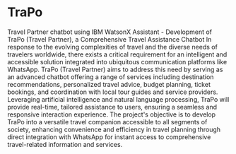 # TraPo
Travel Partner chatbot using IBM WatsonX Assistant - Development of TraPo (Travel Partner), a Comprehensive Travel Assistance Chatbot
In response to the evolving complexities of travel and the diverse needs of travelers worldwide, there exists a critical requirement for an intelligent and accessible solution integrated into ubiquitous communication platforms like WhatsApp. TraPo (Travel Partner) aims to address this need by serving as an advanced chatbot offering a range of services including destination recommendations, personalized travel advice, budget planning, ticket bookings, and coordination with local tour guides and service providers. Leveraging artificial intelligence and natural language processing, TraPo will provide real-time, tailored assistance to users, ensuring a seamless and responsive interaction experience. The project's objective is to develop TraPo into a versatile travel companion accessible to all segments of society, enhancing convenience and efficiency in travel planning through direct integration with WhatsApp for instant access to comprehensive travel-related information and services.
